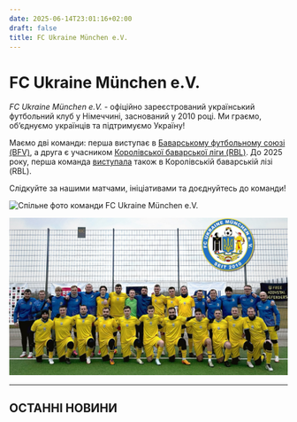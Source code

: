 ```yaml
---
date: 2025-06-14T23:01:16+02:00
draft: false
title: FC Ukraine München e.V.
---
```

# FC Ukraine München e.V.

*FC Ukraine München e.V.* - офіційно зареєстрований український футбольний клуб
у Німеччині, заснований у 2010 році.
Ми граємо, об’єднуємо українців та підтримуємо Україну!

Маємо дві команди: перша виступає в [Баварському футбольному союзі (BFV)](https://www.bfv.de/mannschaften/fc-ukraine-muenchen/02Q41B242K000000VS5489B1VTILVS2U),
а друга є учасником [Королівської баварської ліги (RBL)](https://royalbavarianliga.de/teaminfo.php?teamid=o2189).
До 2025 року, перша команда [виступала](https://royalbavarianliga.de/teaminfo.php?teamid=m760) також в Королівській баварській лізі (RBL).

Слідкуйте за нашими матчами, ініціативами та доєднуйтесь до команди!

![Спільне фото команди FC Ukraine München e.V.](/images/uploads/2025-09-08-dsc00601.jpeg "Спільне фото, 8 вересня 2025")

![Спільне фото команди FC Ukraine München e.V.](img.jpg "Спільне фото, червень 2025")

- - -

## ОСТАННІ НОВИНИ
